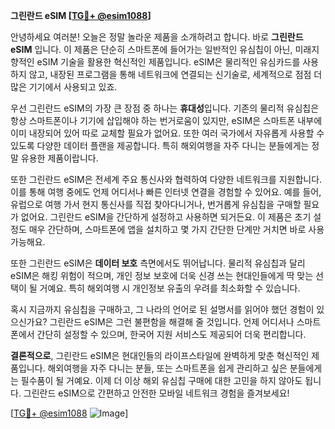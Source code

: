**그린란드 eSIM [[TG💪+ @esim1088](https://t.me/s/esim1088)]**

안녕하세요 여러분! 오늘은 정말 놀라운 제품을 소개하려고 합니다. 바로 **그린란드 eSIM** 입니다. 이 제품은 단순히 스마트폰에 들어가는 일반적인 유심칩이 아닌, 미래지향적인 eSIM 기술을 활용한 혁신적인 제품입니다. eSIM은 물리적인 유심카드를 사용하지 않고, 내장된 프로그램을 통해 네트워크에 연결되는 신기술로, 세계적으로 점점 더 많은 기기에서 사용되고 있죠.

우선 그린란드 eSIM의 가장 큰 장점 중 하나는 **휴대성**입니다. 기존의 물리적 유심칩은 항상 스마트폰이나 기기에 삽입해야 하는 번거로움이 있지만, eSIM은 스마트폰 내부에 이미 내장되어 있어 따로 교체할 필요가 없어요. 또한 여러 국가에서 자유롭게 사용할 수 있도록 다양한 데이터 플랜을 제공합니다. 특히 해외여행을 자주 다니는 분들에게는 정말 유용한 제품이랍니다.

또한 그린란드 eSIM은 전세계 주요 통신사와 협력하여 다양한 네트워크를 지원합니다. 이를 통해 여행 중에도 언제 어디서나 빠른 인터넷 연결을 경험할 수 있어요. 예를 들어, 유럽으로 여행 가서 현지 통신사를 직접 찾아다니거나, 번거롭게 유심칩을 구매할 필요가 없어요. 그린란드 eSIM을 간단하게 설정하고 사용하면 되거든요. 이 제품은 초기 설정도 매우 간단하며, 스마트폰에 앱을 설치하고 몇 가지 간단한 단계만 거치면 바로 사용 가능해요.

또한 그린란드 eSIM은 **데이터 보호** 측면에서도 뛰어납니다. 물리적 유심칩과 달리 eSIM은 해킹 위험이 적으며, 개인 정보 보호에 더욱 신경 쓰는 현대인들에게 딱 맞는 선택이 될 거예요. 특히 해외여행 시 개인정보 유출의 우려를 최소화할 수 있습니다.

혹시 지금까지 유심칩을 구매하고, 그 나라의 언어로 된 설명서를 읽어야 했던 경험이 있으신가요? 그린란드 eSIM은 그런 불편함을 해결해 줄 것입니다. 언제 어디서나 스마트폰에서 간단히 설정할 수 있으며, 한국어 지원 서비스도 제공되어 더욱 편리합니다.

**결론적으로**, 그린란드 eSIM은 현대인들의 라이프스타일에 완벽하게 맞춘 혁신적인 제품입니다. 해외여행을 자주 다니는 분들, 또는 스마트폰을 쉽게 관리하고 싶은 분들에게는 필수품이 될 거예요. 이제 더 이상 해외 유심칩 구매에 대한 고민을 하지 않아도 됩니다. 그린란드 eSIM으로 간편하고 안전한 모바일 네트워크 경험을 즐겨보세요!

[[TG💪+ @esim1088](https://t.me/s/esim1088) ![Image](https://i.postimg.cc/Y0z9fWf4/image.png)]